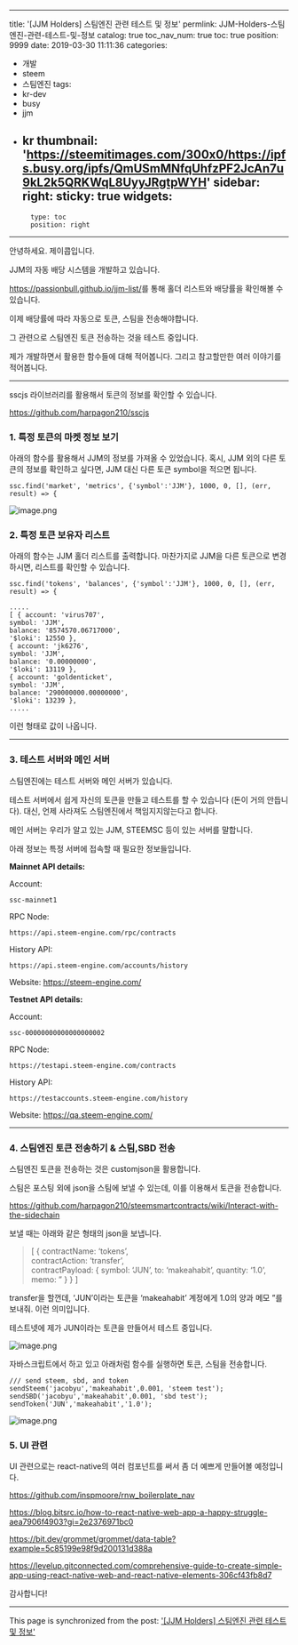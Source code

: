 
---
title: '[JJM Holders] 스팀엔진 관련 테스트 및 정보'
permlink: JJM-Holders-스팀엔진-관련-테스트-및-정보
catalog: true
toc_nav_num: true
toc: true
position: 9999
date: 2019-03-30 11:11:36
categories:
- 개발
- steem
- 스팀엔진
tags:
- kr-dev
- busy
- jjm
- kr
thumbnail: 'https://steemitimages.com/300x0/https://ipfs.busy.org/ipfs/QmUSmMNfqUhfzPF2JcAn7u9kL2k5QRKWqL8UyyJRgtpWYH'
sidebar:
    right:
        sticky: true
widgets:
    -
        type: toc
        position: right
---


<p>안녕하세요. 제이콥입니다.</p>
<p>JJM의 자동 배당 시스템을 개발하고 있습니다.</p>
<p><a href="https://passionbull.github.io/jjm-list/">https://passionbull.github.io/jjm-list/</a>를 통해 홀더 리스트와 배당률을 확인해볼 수 있습니다.</p>
<p>이제 배당률에 따라 자동으로 토큰, 스팀을 전송해야합니다.</p>
<p>그 관련으로 스팀엔진 토큰 전송하는 것을 테스트 중입니다.</p>
<p>제가 개발하면서 활용한 함수들에 대해 적어봅니다. 그리고 참고할만한 여러 이야기를 적어봅니다.</p>
<hr />
<p>sscjs 라이브러리를 활용해서 토큰의 정보를 확인할 수 있습니다.</p>
<p><a href="https://github.com/harpagon210/sscjs">https://github.com/harpagon210/sscjs</a></p>
<h3>1. 특정 토큰의 마켓 정보 보기</h3>
<div>아래의 함수를 활용해서 JJM의 정보를 가져올 수 있었습니다. 혹시, JJM 외의 다른 토큰의 정보를 확인하고 싶다면, JJM 대신 다른 토큰 symbol을 적으면 됩니다.</div>
<div></div>
<div>
<pre class=""><code class="scrollbarGhost-2F9Zj2 scrollbar-3dvm_9 hljs">ssc.find('market', 'metrics', {'symbol':'JJM'}, 1000, 0, [], (err, result) => {</code></pre>
</div>
<div></div>
<div>
<div><img src="https://steemitimages.com/300x0/https://ipfs.busy.org/ipfs/QmUSmMNfqUhfzPF2JcAn7u9kL2k5QRKWqL8UyyJRgtpWYH" alt="image.png" /></div>
<h3>2. 특정 토큰 보유자 리스트</h3>
<p>아래의 함수는 JJM 홀더 리스트를 출력합니다. 마찬가지로 JJM을 다른 토큰으로 변경하시면, 리스트를 확인할 수 있습니다.</p>
<pre><code class="scrollbarGhost-2F9Zj2 scrollbar-3dvm_9 hljs">ssc.find('tokens', 'balances', {'symbol':'JJM'}, 1000, 0, [], (err, result) => {</code></pre>
<pre><code class="scrollbarGhost-2F9Zj2 scrollbar-3dvm_9 hljs">.....
[ { account: 'virus707',
symbol: 'JJM',
balance: '8574570.06717000',
'$loki': 12550 },
{ account: 'jk6276',
symbol: 'JJM',
balance: '0.00000000',
'$loki': 13119 },
{ account: 'goldenticket',
symbol: 'JJM',
balance: '290000000.00000000',
'$loki': 13239 },
.....</code></pre>
<div></div>
</div>
<div>이런 형태로 값이 나옵니다.</div>
<div>
<hr />
<h3>3. 테스트 서버와 메인 서버</h3>
<p>스팀엔진에는 테스트 서버와 메인 서버가 있습니다.</p>
<p>테스트 서버에서 쉽게 자신의 토큰을 만들고 테스트를 할 수 있습니다 (돈이 거의 안듭니다). 대신, 언제 사라져도 스팀엔진에서 책임지지않는다고 합니다.</p>
<p>메인 서버는 우리가 알고 있는 JJM, STEEMSC 등이 있는 서버를 말합니다.</p>
<p>아래 정보는 특정 서버에 접속할 때 필요한 정보들입니다.</p>
<p><strong>Mainnet API details:</strong></p>
<p>Account:</p>
</div>
<pre class=""><code class="scrollbarGhost-2F9Zj2 scrollbar-3dvm_9 hljs">ssc-mainnet1</code></pre>
<p>RPC Node:</p>
<pre><code class="scrollbarGhost-2F9Zj2 scrollbar-3dvm_9 hljs">https://api.steem-engine.com/rpc/contracts</code></pre>
<p>History API:</p>
<pre><code class="scrollbarGhost-2F9Zj2 scrollbar-3dvm_9 hljs">https://api.steem-engine.com/accounts/history</code></pre>
<p>Website: <a class="anchor-3Z-8Bb anchorUnderlineOnHover-2ESHQB" tabindex="0" title="https://steem-engine.com/" role="button" href="https://steem-engine.com/" target="_blank" rel="noreferrer noopener">https://steem-engine.com/</a></p>
<p><strong>Testnet API details:</strong></p>
<p>Account:</p>
<pre><code class="scrollbarGhost-2F9Zj2 scrollbar-3dvm_9 hljs">ssc-00000000000000000002</code></pre>
<p>RPC Node:</p>
<pre><code class="scrollbarGhost-2F9Zj2 scrollbar-3dvm_9 hljs">https://testapi.steem-engine.com/contracts</code></pre>
<p>History API:</p>
<pre><code class="scrollbarGhost-2F9Zj2 scrollbar-3dvm_9 hljs">https://testaccounts.steem-engine.com/history</code></pre>
<p>Website: <a class="anchor-3Z-8Bb anchorUnderlineOnHover-2ESHQB" tabindex="0" title="https://qa.steem-engine.com/" role="button" href="https://qa.steem-engine.com/" target="_blank" rel="noreferrer noopener">https://qa.steem-engine.com/</a></p>
<hr />
<h3>4. 스팀엔진 토큰 전송하기 & 스팀,SBD 전송</h3>
<p>스팀엔진 토큰을 전송하는 것은 customjson을 활용합니다.</p>
<p>스팀은 포스팅 외에 json을 스팀에 보낼 수 있는데, 이를 이용해서 토큰을 전송합니다.</p>
<p><a href="https://github.com/harpagon210/steemsmartcontracts/wiki/Interact-with-the-sidechain">https://github.com/harpagon210/steemsmartcontracts/wiki/Interact-with-the-sidechain</a></p>
<p>보낼 때는 아래와 같은 형태의 json을 보냅니다.</p>
<blockquote><p>[ { contractName: ‘tokens’,<br />
contractAction: ‘transfer’,<br />
contractPayload: { symbol: ‘JUN’, to: ‘makeahabit’, quantity: ‘1.0’, memo: ” } } ]</p></blockquote>
<p>transfer을 할껀데, ‘JUN’이라는 토큰을 ‘makeahabit’ 계정에게 1.0의 양과 메모 ”를 보내줘. 이런 의미입니다.</p>
<p>테스트넷에 제가 JUN이라는 토큰을 만들어서 테스트 중입니다.</p>
<p><img src="https://ipfs.busy.org/ipfs/QmatVUeLXVTMMivdXZcGMwThGrbFhdiskDpYebDJS9qfBw" alt="image.png" /></p>
<p>자바스크립트에서 하고 있고 아래처럼 함수를 실행하면 토큰, 스팀을 전송합니다.</p>
<pre class=""><code class="scrollbarGhost-2F9Zj2 scrollbar-3dvm_9 hljs">/// send steem, sbd, and token
sendSteem('jacobyu','makeahabit',0.001, 'steem test');
sendSBD('jacobyu','makeahabit',0.001, 'sbd test');
sendToken('JUN','makeahabit','1.0');
</code></pre>

![image.png](https://ipfs.busy.org/ipfs/QmS3oScuExZ3UsYFmnVswBA2osA2VDLZWAaaPmaKsqZ1NX)


<h3>5. UI 관련</h3>
UI 관련으로는 react-native의 여러 컴포넌트를 써서 좀 더 예쁘게 만들어볼 예정입니다.

https://github.com/inspmoore/rnw_boilerplate_nav

https://blog.bitsrc.io/how-to-react-native-web-app-a-happy-struggle-aea7906f4903?gi=2e2376971bc0

https://bit.dev/grommet/grommet/data-table?example=5c85199e98f9d200131d388a

https://levelup.gitconnected.com/comprehensive-guide-to-create-simple-app-using-react-native-web-and-react-native-elements-306cf43fb8d7

감사합니다!

- - -

This page is synchronized from the post: ['[JJM Holders] 스팀엔진 관련 테스트 및 정보'](https://steempeak.com/@jacobyu/1958-steem-engine-test)
